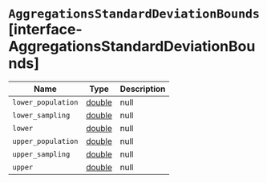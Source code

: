 # `AggregationsStandardDeviationBounds` [interface-AggregationsStandardDeviationBounds]

| Name | Type | Description |
| - | - | - |
| `lower_population` | [double](./double.md) | null | &nbsp; |
| `lower_sampling` | [double](./double.md) | null | &nbsp; |
| `lower` | [double](./double.md) | null | &nbsp; |
| `upper_population` | [double](./double.md) | null | &nbsp; |
| `upper_sampling` | [double](./double.md) | null | &nbsp; |
| `upper` | [double](./double.md) | null | &nbsp; |
